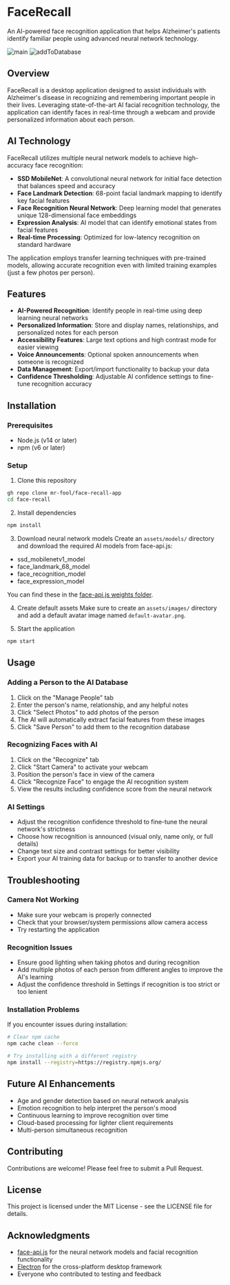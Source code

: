# FaceRecall

An AI-powered face recognition application that helps Alzheimer's patients identify familiar people using advanced neural network technology.

![main](https://github.com/user-attachments/assets/86cc9082-569a-4524-b72c-76b7254c0cc7)
![addToDatabase](https://github.com/user-attachments/assets/741fea0f-b686-4f8e-b66d-e3237980d2b6)


## Overview

FaceRecall is a desktop application designed to assist individuals with Alzheimer's disease in recognizing and remembering important people in their lives. Leveraging state-of-the-art AI facial recognition technology, the application can identify faces in real-time through a webcam and provide personalized information about each person.

## AI Technology

FaceRecall utilizes multiple neural network models to achieve high-accuracy face recognition:

- **SSD MobileNet**: A convolutional neural network for initial face detection that balances speed and accuracy
- **Face Landmark Detection**: 68-point facial landmark mapping to identify key facial features
- **Face Recognition Neural Network**: Deep learning model that generates unique 128-dimensional face embeddings 
- **Expression Analysis**: AI model that can identify emotional states from facial features
- **Real-time Processing**: Optimized for low-latency recognition on standard hardware

The application employs transfer learning techniques with pre-trained models, allowing accurate recognition even with limited training examples (just a few photos per person).

## Features

- **AI-Powered Recognition**: Identify people in real-time using deep learning neural networks
- **Personalized Information**: Store and display names, relationships, and personalized notes for each person
- **Accessibility Features**: Large text options and high contrast mode for easier viewing
- **Voice Announcements**: Optional spoken announcements when someone is recognized
- **Data Management**: Export/import functionality to backup your data
- **Confidence Thresholding**: Adjustable AI confidence settings to fine-tune recognition accuracy

## Installation

### Prerequisites
- Node.js (v14 or later)
- npm (v6 or later)

### Setup
1. Clone this repository
```bash
gh repo clone mr-fool/face-recall-app
cd face-recall
```

2. Install dependencies
```bash
npm install
```

3. Download neural network models
Create an `assets/models/` directory and download the required AI models from face-api.js:
- ssd_mobilenetv1_model
- face_landmark_68_model
- face_recognition_model
- face_expression_model

You can find these in the [face-api.js weights folder](https://github.com/justadudewhohacks/face-api.js/tree/master/weights).

4. Create default assets
Make sure to create an `assets/images/` directory and add a default avatar image named `default-avatar.png`.

5. Start the application
```bash
npm start
```

## Usage

### Adding a Person to the AI Database
1. Click on the "Manage People" tab
2. Enter the person's name, relationship, and any helpful notes
3. Click "Select Photos" to add photos of the person
4. The AI will automatically extract facial features from these images
5. Click "Save Person" to add them to the recognition database

### Recognizing Faces with AI
1. Click on the "Recognize" tab
2. Click "Start Camera" to activate your webcam
3. Position the person's face in view of the camera
4. Click "Recognize Face" to engage the AI recognition system
5. View the results including confidence score from the neural network

### AI Settings
- Adjust the recognition confidence threshold to fine-tune the neural network's strictness
- Choose how recognition is announced (visual only, name only, or full details)
- Change text size and contrast settings for better visibility
- Export your AI training data for backup or to transfer to another device

## Troubleshooting

### Camera Not Working
- Make sure your webcam is properly connected
- Check that your browser/system permissions allow camera access
- Try restarting the application

### Recognition Issues
- Ensure good lighting when taking photos and during recognition
- Add multiple photos of each person from different angles to improve the AI's learning
- Adjust the confidence threshold in Settings if recognition is too strict or too lenient

### Installation Problems
If you encounter issues during installation:
```bash
# Clear npm cache
npm cache clean --force

# Try installing with a different registry
npm install --registry=https://registry.npmjs.org/
```

## Future AI Enhancements

- Age and gender detection based on neural network analysis
- Emotion recognition to help interpret the person's mood
- Continuous learning to improve recognition over time
- Cloud-based processing for lighter client requirements
- Multi-person simultaneous recognition

## Contributing

Contributions are welcome! Please feel free to submit a Pull Request.

## License

This project is licensed under the MIT License - see the LICENSE file for details.

## Acknowledgments

- [face-api.js](https://github.com/justadudewhohacks/face-api.js) for the neural network models and facial recognition functionality
- [Electron](https://www.electronjs.org/) for the cross-platform desktop framework
- Everyone who contributed to testing and feedback
